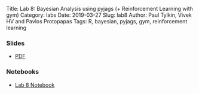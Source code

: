 Title: Lab 8: Bayesian Analysis using pyjags (+ Reinforcement Learning with gym)
Category: labs
Date: 2019-03-27
Slug: lab8
Author: Paul Tylkin, Vivek HV and Pavlos Protopapas
Tags: R, bayesian, pyjags, gym, reinforcement learning




### Slides
- [PDF](Presentation.pdf)

### Notebooks
- [Lab 8 Notebook]({filename}cs109b_lab8.ipynb)

